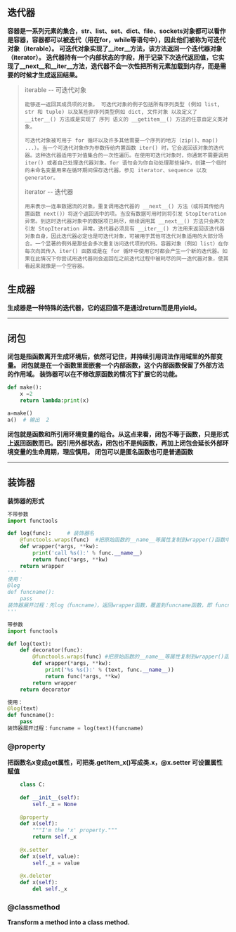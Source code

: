 ## 迭代器

**容器是一系列元素的集合，str、list、set、dict、file、sockets对象都可以看作是容器，容器都可以被迭代（用在for，while等语句中），因此他们被称为可迭代对象（iterable）。
可迭代对象实现了__iter__方法，该方法返回一个迭代器对象（iterator）。
迭代器持有一个内部状态的字段，用于记录下次迭代返回值，它实现了__next__和__iter__方法，迭代器不会一次性把所有元素加载到内存，而是需要的时候才生成返回结果。**

> iterable -- 可迭代对象
>
>     能够逐一返回其成员项的对象。 可迭代对象的例子包括所有序列类型 (例如 list, str 和 tuple) 以及某些非序列类型例如 dict, 文件对象 以及定义了 __iter__() 方法或是实现了 序列 语义的 __getitem__() 方法的任意自定义类对象。
>    
>     可迭代对象被可用于 for 循环以及许多其他需要一个序列的地方（zip()、map() ...）。当一个可迭代对象作为参数传给内置函数 iter() 时，它会返回该对象的迭代器。这种迭代器适用于对值集合的一次性遍历。在使用可迭代对象时，你通常不需要调用 iter() 或者自己处理迭代器对象。for 语句会为你自动处理那些操作，创建一个临时的未命名变量用来在循环期间保存迭代器。参见 iterator、sequence 以及 generator。
> iterator -- 迭代器
>
>     用来表示一连串数据流的对象。重复调用迭代器的 __next__() 方法（或将其传给内置函数 next()）将逐个返回流中的项。当没有数据可用时则将引发 StopIteration 异常。到这时迭代器对象中的数据项已耗尽，继续调用其 __next__() 方法只会再次引发 StopIteration 异常。迭代器必须具有 __iter__() 方法用来返回该迭代器对象自身，因此迭代器必定也是可迭代对象，可被用于其他可迭代对象适用的大部分场合。一个显著的例外是那些会多次重复访问迭代项的代码。容器对象（例如 list）在你每次向其传入 iter() 函数或是在 for 循环中使用它时都会产生一个新的迭代器。如果在此情况下你尝试用迭代器则会返回在之前迭代过程中被耗尽的同一迭代器对象，使其看起来就像是一个空容器。

## 生成器

**生成器是一种特殊的迭代器，它的返回值不是通过return而是用yield。**

---

## 闭包

**闭包是指函数离开生成环境后，依然可记住，并持续引用词法作用域里的外部变量。
闭包就是在一个函数里面嵌套一个内部函数，这个内部函数保留了外部方法的作用域。
装饰器可以在不修改原函数的情况下扩展它的功能。**


```python
def make():
    x =2
    return lambda:print(x)

a=make()
a()  # 输出  2
```



**闭包就是函数和所引用环境变量的组合。从这点来看，闭包不等于函数，只是形式上返回函数而已。因引用外部状态，闭包也不是纯函数，再加上闭包会延长外部环境变量的生命周期，理应慎用。
闭包可以是匿名函数也可是普通函数**

---
## 装饰器
**装饰器的形式**
```python
不带参数
import functools

def log(func):     # 装饰器名
    @functools.wraps(func)  #把原始函数的__name__等属性复制到wrapper()函数中
    def wrapper(*args, **kw):
        print('call %s():' % func.__name__)
        return func(*args, **kw)
    return wrapper
'''
使用：
@log
def funcname():
    pass
装饰器展开过程：先log（funcname），返回wrapper函数，覆盖到funcname函数，即 funcname  = log(funcname)
'''
```
```python 
带参数
import functools

def log(text):
    def decorator(func):
        @functools.wraps(func) #把原始函数的__name__等属性复制到wrapper()函数中
        def wrapper(*args, **kw):
            print('%s %s():' % (text, func.__name__))
            return func(*args, **kw)
        return wrapper
    return decorator

使用：
@log(text）
def funcname():
    pass
装饰器展开过程：funcname = log(text)(funcname)
```
### @property
**把函数名x变成get属性，可把类.getItem_x()写成类.x，@x.setter 可设置属性赋值**

```python
    class C:
    
    def __init__(self):
        self._x = None
    
    @property
    def x(self):
        """I'm the 'x' property."""
        return self._x
    
    @x.setter
    def x(self, value):
        self._x = value
    
    @x.deleter
    def x(self):
        del self._x

```

### @classmethod
**Transform a method into a class method.**


